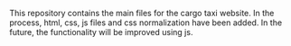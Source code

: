 This repository contains the main files for the cargo taxi website. In the process, html, css, js files and css normalization have been added. In the future, the functionality will be improved using js.
